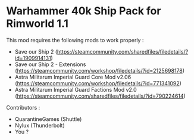 # Warhammer 40k Ship Pack for Rimworld 1.1

This mod requires the following mods to work properly :
- Save our Ship 2 (https://steamcommunity.com/sharedfiles/filedetails/?id=1909914131)
- Save our Ship 2 - Extensions (https://steamcommunity.com/workshop/filedetails/?id=2125698178)
- Astra Militarum Imperial Guard Core Mod v2.06 (https://steamcommunity.com/workshop/filedetails/?id=771341092)
- Astra Militarum Imperial Guard Factions Mod v2.0 (https://steamcommunity.com/sharedfiles/filedetails/?id=790224614)


Contributors :

- QuarantineGames (Shuttle)
- Nylux (Thunderbolt)
- You ?


